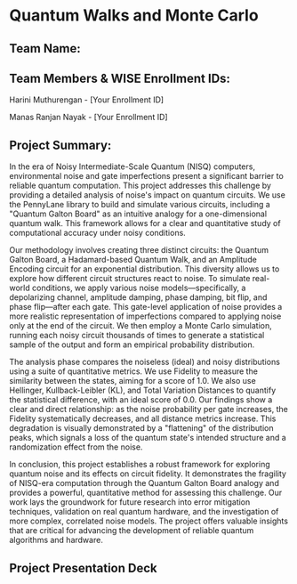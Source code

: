 # Quantum Walks and Monte Carlo
## Team Name:

## Team Members & WISE Enrollment IDs:
Harini Muthurengan - [Your Enrollment ID]

Manas Ranjan Nayak - [Your Enrollment ID]

## Project Summary:
In the era of Noisy Intermediate-Scale Quantum (NISQ) computers, environmental noise and gate imperfections present a significant barrier to reliable quantum computation. This project addresses this challenge by providing a detailed analysis of noise's impact on quantum circuits. We use the PennyLane library to build and simulate various circuits, including a "Quantum Galton Board" as an intuitive analogy for a one-dimensional quantum walk. This framework allows for a clear and quantitative study of computational accuracy under noisy conditions.

Our methodology involves creating three distinct circuits: the Quantum Galton Board, a Hadamard-based Quantum Walk, and an Amplitude Encoding circuit for an exponential distribution. This diversity allows us to explore how different circuit structures react to noise. To simulate real-world conditions, we apply various noise models—specifically, a depolarizing channel, amplitude damping, phase damping, bit flip, and phase flip—after each gate. This gate-level application of noise provides a more realistic representation of imperfections compared to applying noise only at the end of the circuit. We then employ a Monte Carlo simulation, running each noisy circuit thousands of times to generate a statistical sample of the output and form an empirical probability distribution.

The analysis phase compares the noiseless (ideal) and noisy distributions using a suite of quantitative metrics. We use Fidelity to measure the similarity between the states, aiming for a score of 1.0. We also use Hellinger, Kullback-Leibler (KL), and Total Variation Distances to quantify the statistical difference, with an ideal score of 0.0. Our findings show a clear and direct relationship: as the noise probability per gate increases, the Fidelity systematically decreases, and all distance metrics increase. This degradation is visually demonstrated by a "flattening" of the distribution peaks, which signals a loss of the quantum state's intended structure and a randomization effect from the noise.

In conclusion, this project establishes a robust framework for exploring quantum noise and its effects on circuit fidelity. It demonstrates the fragility of NISQ-era computation through the Quantum Galton Board analogy and provides a powerful, quantitative method for assessing this challenge. Our work lays the groundwork for future research into error mitigation techniques, validation on real quantum hardware, and the investigation of more complex, correlated noise models. The project offers valuable insights that are critical for advancing the development of reliable quantum algorithms and hardware.

## Project Presentation Deck


